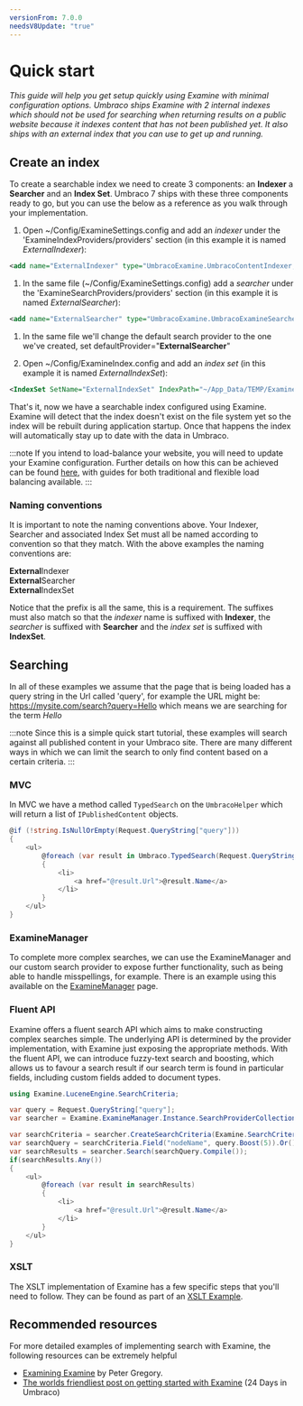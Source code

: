 ```yaml
---
versionFrom: 7.0.0
needsV8Update: "true"
---
```


# Quick start

_This guide will help you get setup quickly using Examine with minimal configuration options. Umbraco ships Examine with 2 internal indexes which should not be used for searching when returning results on a public website because it indexes content that has not been published yet. It also ships with an external index that you can use to get up and running._

## Create an index

To create a searchable index we need to create 3 components: an **Indexer** a **Searcher** and an **Index Set**. Umbraco 7 ships with these three components ready to go, but you can use the below as a reference as you walk through your implementation.

1. Open ~/Config/ExamineSettings.config and add an *indexer* under the 'ExamineIndexProviders/providers' section (in this example it is named *ExternalIndexer*):

```xml
<add name="ExternalIndexer" type="UmbracoExamine.UmbracoContentIndexer, UmbracoExamine" />
```

1. In the same file (~/Config/ExamineSettings.config) add a *searcher* under the 'ExamineSearchProviders/providers' section (in this example it is named *ExternalSearcher*):

```xml
<add name="ExternalSearcher" type="UmbracoExamine.UmbracoExamineSearcher, UmbracoExamine" />
```

1. In the same file we'll change the default search provider to the one we've created, set defaultProvider="**ExternalSearcher**"

1. Open ~/Config/ExamineIndex.config and add an *index set* (in this example it is named *ExternalIndexSet*):

```xml
<IndexSet SetName="ExternalIndexSet" IndexPath="~/App_Data/TEMP/ExamineIndexes/External/" />
```

That's it, now we have a searchable index configured using Examine. Examine will detect that the index doesn't exist on the file system yet so the index will be rebuilt during application startup. Once that happens the index will automatically stay up to date with the data in Umbraco.

:::note
If you intend to load-balance your website, you will need to update your Examine configuration. Further details on how this can be achieved can be found [here](../../../Getting-Started/Setup/Server-Setup/Load-Balancing/index.md), with guides for both traditional and flexible load balancing available.
:::

### Naming conventions

It is important to note the naming conventions above. Your Indexer, Searcher and associated Index Set must all be named according to convention so that they match. With the above examples the naming conventions are:

**External**Indexer <br/>
**External**Searcher <br/>
**External**IndexSet <br/>

Notice that the prefix is all the same, this is a requirement. The suffixes must also match so that the *indexer* name is suffixed with **Indexer**, the *searcher* is suffixed with **Searcher** and the *index set* is suffixed with **IndexSet**.

## Searching

In all of these examples we assume that the page that is being loaded has a query string in the Url called 'query', for example the URL might be: https://mysite.com/search?query=Hello which means we are searching for the term *Hello*

:::note
Since this is a simple quick start tutorial, these examples will search against all published content in your Umbraco site. There are many different ways in which we can limit the search to only find content based on a certain criteria.
:::

### MVC

In MVC we have a method called `TypedSearch` on the `UmbracoHelper` which will return a list of `IPublishedContent` objects.

```csharp
@if (!string.IsNullOrEmpty(Request.QueryString["query"]))    
{
    <ul>
        @foreach (var result in Umbraco.TypedSearch(Request.QueryString["query"]))
        {
            <li>
                <a href="@result.Url">@result.Name</a>
            </li>
        }
    </ul>
}
```

### ExamineManager

To complete more complex searches, we can use the ExamineManager and our custom search provider to expose further functionality, such as being able to handle misspellings, for example. There is an example using this available on the [ExamineManager](examine-manager.md) page.

### Fluent API

Examine offers a fluent search API which aims to make constructing complex searches simple. The underlying API is determined by the provider implementation, with Examine just exposing the appropriate methods. With the fluent API, we can introduce fuzzy-text search and boosting, which allows us to favour a search result if our search term is found in particular fields, including custom fields added to document types. 

```csharp
using Examine.LuceneEngine.SearchCriteria;

var query = Request.QueryString["query"];
var searcher = Examine.ExamineManager.Instance.SearchProviderCollection["ExternalSearcher"];

var searchCriteria = searcher.CreateSearchCriteria(Examine.SearchCriteria.BooleanOperation.Or);
var searchQuery = searchCriteria.Field("nodeName", query.Boost(5)).Or().Field("nodeName", query.Fuzzy()).And().OrderByDescending("createDate");
var searchResults = searcher.Search(searchQuery.Compile());
if(searchResults.Any())
{
    <ul>
        @foreach (var result in searchResults)
        {
            <li>
                <a href="@result.Url">@result.Name</a>
            </li>
        }
    </ul>
}
```

### XSLT

The XSLT implementation of Examine has a few specific steps that you'll need to follow. They can be found as part of an [XSLT Example](xslt-example.md).

## Recommended resources
For more detailed examples of implementing search with Examine, the following resources can be extremely helpful

- [Examining Examine](overview-explanation.md) by Peter Gregory.
- [The worlds friendliest post on getting started with Examine](https://24days.in/umbraco-cms/2013/getting-started-with-examine/) (24 Days in Umbraco)
